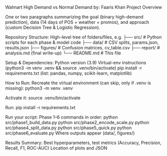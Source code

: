 Walmart High Demand vs Normal Demand 
by: Faaris Khan 
Project Overview

One or two paragraphs summarizing the goal (binary high-demand prediction), data (14 days of POS + weather + promos), and approach (custom Decision Tree & Logistic Regression).

Repository Structure:
High-level tree of folders/files, e.g.
├── src/                # Python scripts for each phase & model code
├── data/               # CSV splits, params.json, results.json
├── figures/            # Confusion matrices, cv_table.csv
├── report/             # analysis.md (final write-up)
└── README.md           # This file

Setup & Dependencies:
Python version (3.9)
Virtual-env instructions (python3 -m venv .venv && source .venv/bin/activate)
pip install -r requirements.txt (list: pandas, numpy, scikit-learn, matplotlib)

How to Run:
Recreate the virtual environment (can skip, only if .venv is missing):
python3 -m venv .venv

Activate it: 
source .venv/bin/activate

Run: 
pip install -r requirements.txt


Run your script:
Phase 1–6 commands in order:
python src/phase1_build_data.py
python src/phase2_encode_scale.py
python src/phase4_split_data.py
python src/phase5_quick.py
python src/phase6_evaluate.py
Where outputs appear (data/, figures/)

Results Summary:
Best hyperparameters, test metrics (Accuracy, Precision, Recall, F1, ROC-AUC)
Location of plots and JSON
